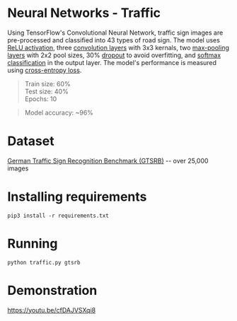 # Neural Networks - Traffic 
Using TensorFlow's Convolutional Neural Network, traffic sign images are pre-processed and classified into 43 types of road sign. The model uses [ReLU activation](https://ml-cheatsheet.readthedocs.io/en/latest/activation_functions.html#relu), three [convolution layers](https://ml-cheatsheet.readthedocs.io/en/latest/layers.html#convolution) with 3x3 kernals, two [max-pooling layers](https://ml-cheatsheet.readthedocs.io/en/latest/layers.html#pooling) with 2x2 pool sizes, 30% [dropout](https://ml-cheatsheet.readthedocs.io/en/latest/layers.html#dropout) to avoid overfitting, and [softmax classification](https://ml-cheatsheet.readthedocs.io/en/latest/activation_functions.html?highlight=softmax#softmax) in the output layer. The model's performance is measured using [cross-entropy loss](https://ml-cheatsheet.readthedocs.io/en/latest/loss_functions.html#cross-entropy).
 
> Train size: 60% <br>
> Test size: 40% <br> 
> Epochs: 10 

> Model accuracy: ~96%

# Dataset
[German Traffic Sign Recognition Benchmark (GTSRB)](https://benchmark.ini.rub.de) -- over 25,000 images

# Installing requirements
`pip3 install -r requirements.txt`

# Running
`python traffic.py gtsrb`

# Demonstration
https://youtu.be/cfDAJVSXqi8
